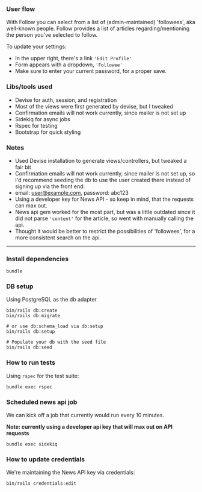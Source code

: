 ### User flow
With Follow you can select from a list of (admin-maintained) 'followees', aka well-known people. Follow provides a list of articles regarding/mentioning the person you've selected to follow.

To update your settings:
* In the upper right, there's a link `'Edit Profile'`
* Form appears with a dropdown, `'Followee'`
* Make sure to enter your current password, for a proper save.

### Libs/tools used
* Devise for auth, session, and registration
 * Most of the views were first generated by devise, but I tweaked
 * Confirmation emails will not work currently, since mailer is not set up
* Sidekiq for async jobs
* Rspec for testing
* Bootstrap for quick styling

### Notes
* Used Devise installation to generate views/controllers, but tweaked a fair bit
* Confirmation emails will not work currently, since mailer is not set up, so I'd recommend seeding the db to use the user created there instead of signing up via the front end:
 * email: user@example.com, password: abc123
* Using a developer key for News API - so keep in mind, that the requests can max out.
* News api gem worked for the most part, but was a little outdated since it did not parse `'content'` for the article, so went with manually calling the api.
* Thought it would be better to restrict the possibilities of 'followees', for a more consistent search on the api.
---

### Install dependencies
```
bundle
```

### DB setup
Using PostgreSQL as the db adapter
```
bin/rails db:create
bin/rails db:migrate

# or use db:schema_load via db:setup
bin/rails db:setup

# Populate your db with the seed file
bin/rails db:seed
```

### How to run tests
Using `rspec` for the test suite:
```
bundle exec rspec
```

### Scheduled news api job
We can kick off a job that currently would run every 10 minutes.

__Note: currently using a developer api key that will max out on API requests__
```
bundle exec sidekiq
```

### How to update credentials
We're maintaining the News API key via credentials:
```
bin/rails credentials:edit
```
